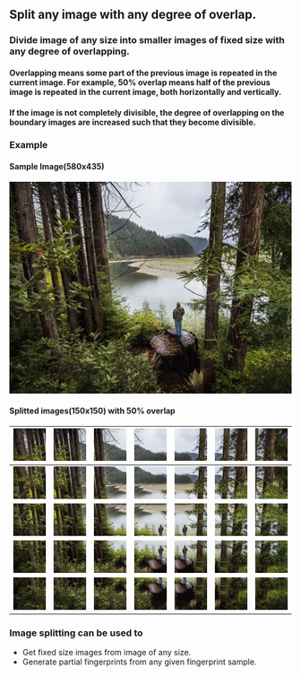 ## Split any image with any degree of overlap.
### Divide image of any size into smaller images of fixed size with any degree of overlapping.

#### Overlapping means some part of the previous image is repeated in the current image. For example, 50% overlap means half of the previous image is repeated in the current image, both horizontally and vertically.

#### If the image is not completely divisible, the degree of overlapping on the boundary images are increased such that they become divisible.

### Example 
#### Sample Image(580x435)
![Sample Image](images/sample.jpg)

#### Splitted images(150x150) with 50% overlap


| ![Splitted Image](images/splitted_0.jpeg)  |  ![Splitted Image](images/splitted_1.jpeg) |  ![Splitted Image](images/splitted_2.jpeg) | ![Splitted Image](images/splitted_3.jpeg)  | ![Splitted Image](images/splitted_4.jpeg)  |  ![Splitted Image](images/splitted_5.jpeg) |  ![Splitted Image](images/splitted_6.jpeg) |
|:-:|:-:|:-:|:-:|:-:|:-:|:-:|
| ![Splitted Image](images/splitted_7.jpeg)  |  ![Splitted Image](images/splitted_8.jpeg) |  ![Splitted Image](images/splitted_9.jpeg) | ![Splitted Image](images/splitted_10.jpeg)  | ![Splitted Image](images/splitted_11.jpeg)  |  ![Splitted Image](images/splitted_12.jpeg) |  ![Splitted Image](images/splitted_13.jpeg) |
| ![Splitted Image](images/splitted_14.jpeg)  |  ![Splitted Image](images/splitted_15.jpeg) |  ![Splitted Image](images/splitted_16.jpeg) | ![Splitted Image](images/splitted_17.jpeg)  | ![Splitted Image](images/splitted_18.jpeg)  |  ![Splitted Image](images/splitted_19.jpeg) |  ![Splitted Image](images/splitted_20.jpeg) |
| ![Splitted Image](images/splitted_21.jpeg)  |  ![Splitted Image](images/splitted_22.jpeg) |  ![Splitted Image](images/splitted_23.jpeg) | ![Splitted Image](images/splitted_24.jpeg)  | ![Splitted Image](images/splitted_25.jpeg)  |  ![Splitted Image](images/splitted_26.jpeg) |  ![Splitted Image](images/splitted_27.jpeg) |
| ![Splitted Image](images/splitted_28.jpeg)  |  ![Splitted Image](images/splitted_29.jpeg) |  ![Splitted Image](images/splitted_30.jpeg) | ![Splitted Image](images/splitted_31.jpeg)  | ![Splitted Image](images/splitted_32.jpeg)  |  ![Splitted Image](images/splitted_33.jpeg) |  ![Splitted Image](images/splitted_34.jpeg) |


### Image splitting can be used to
 - Get fixed size images from image of any size.
 - Generate partial fingerprints from any given fingerprint sample.
